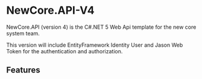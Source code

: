 ﻿# NewCore.API-V4

NewCore.API (version 4) is the C#.NET 5 Web Api template for the new core system team.

This version will include EntityFramework Identity User and Jason Web Token for the
authentication and authorization.

## Features
